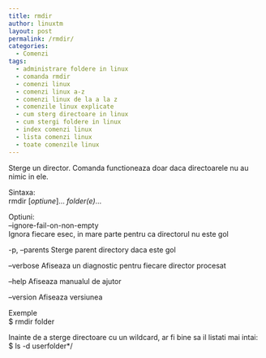 ```yaml
---
title: rmdir
author: linuxtm
layout: post
permalink: /rmdir/
categories:
  - Comenzi
tags:
  - administrare foldere in linux
  - comanda rmdir
  - comenzi linux
  - comenzi linux a-z
  - comenzi linux de la a la z
  - comenzile linux explicate
  - cum sterg directoare in linux
  - cum stergi foldere in linux
  - index comenzi linux
  - lista comenzi linux
  - toate comenzile linux
---
```

Sterge un director. Comanda functioneaza doar daca directoarele nu au nimic in ele.

Sintaxa:  
rmdir [*optiune*]&#8230; *folder(e)*&#8230;

Optiuni:  
&#8211;ignore-fail-on-non-empty  
Ignora fiecare esec, in mare parte pentru ca directorul nu este gol

-p, &#8211;parents Sterge parent directory daca este gol

&#8211;verbose Afiseaza un diagnostic pentru fiecare director procesat

&#8211;help Afiseaza manualul de ajutor

&#8211;version Afiseaza versiunea

Exemple  
$ rmdir folder

Inainte de a sterge directoare cu un wildcard, ar fi bine sa il listati mai intai:  
$ ls -d userfolder*/